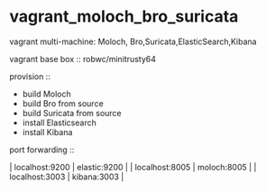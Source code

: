 vagrant_moloch_bro_suricata
===========================

vagrant multi-machine: Moloch, Bro,Suricata,ElasticSearch,Kibana

vagrant base box :: robwc/minitrusty64

provision :: 

* build Moloch
* build Bro from source
* build Suricata from source
* install Elasticsearch
* install Kibana

port forwarding ::

| localhost:9200  | elastic:9200  | 
| localhost:8005  | moloch:8005  |
| localhost:3003  | kibana:3003 |
